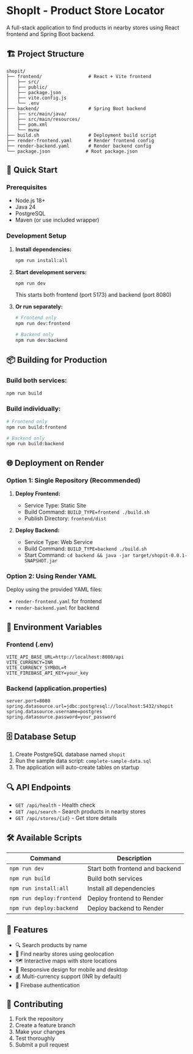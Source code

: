 # ShopIt - Product Store Locator

A full-stack application to find products in nearby stores using React frontend and Spring Boot backend.

## 🏗️ Project Structure

```
shopit/
├── frontend/                 # React + Vite frontend
│   ├── src/
│   ├── public/
│   ├── package.json
│   ├── vite.config.js
│   └── .env
├── backend/                  # Spring Boot backend
│   ├── src/main/java/
│   ├── src/main/resources/
│   ├── pom.xml
│   └── mvnw
├── build.sh                  # Deployment build script
├── render-frontend.yaml      # Render frontend config
├── render-backend.yaml       # Render backend config
└── package.json             # Root package.json
```

## 🚀 Quick Start

### Prerequisites
- Node.js 18+
- Java 24
- PostgreSQL
- Maven (or use included wrapper)

### Development Setup

1. **Install dependencies:**
   ```bash
   npm run install:all
   ```

2. **Start development servers:**
   ```bash
   npm run dev
   ```
   This starts both frontend (port 5173) and backend (port 8080)

3. **Or run separately:**
   ```bash
   # Frontend only
   npm run dev:frontend
   
   # Backend only  
   npm run dev:backend
   ```

## 📦 Building for Production

### Build both services:
```bash
npm run build
```

### Build individually:
```bash
# Frontend only
npm run build:frontend

# Backend only
npm run build:backend
```

## 🌐 Deployment on Render

### Option 1: Single Repository (Recommended)

1. **Deploy Frontend:**
   - Service Type: Static Site
   - Build Command: `BUILD_TYPE=frontend ./build.sh`
   - Publish Directory: `frontend/dist`

2. **Deploy Backend:**
   - Service Type: Web Service
   - Build Command: `BUILD_TYPE=backend ./build.sh`
   - Start Command: `cd backend && java -jar target/shopit-0.0.1-SNAPSHOT.jar`

### Option 2: Using Render YAML

Deploy using the provided YAML files:
- `render-frontend.yaml` for frontend
- `render-backend.yaml` for backend

## 🔧 Environment Variables

### Frontend (.env)
```
VITE_API_BASE_URL=http://localhost:8080/api
VITE_CURRENCY=INR
VITE_CURRENCY_SYMBOL=₹
VITE_FIREBASE_API_KEY=your_key
```

### Backend (application.properties)
```
server.port=8080
spring.datasource.url=jdbc:postgresql://localhost:5432/shopit
spring.datasource.username=postgres
spring.datasource.password=your_password
```

## 🗄️ Database Setup

1. Create PostgreSQL database named `shopit`
2. Run the sample data script: `complete-sample-data.sql`
3. The application will auto-create tables on startup

## 🔍 API Endpoints

- `GET /api/health` - Health check
- `GET /api/search` - Search products in nearby stores
- `GET /api/stores/{id}` - Get store details

## 🛠️ Available Scripts

| Command | Description |
|---------|-------------|
| `npm run dev` | Start both frontend and backend |
| `npm run build` | Build both services |
| `npm run install:all` | Install all dependencies |
| `npm run deploy:frontend` | Deploy frontend to Render |
| `npm run deploy:backend` | Deploy backend to Render |

## 📱 Features

- 🔍 Search products by name
- 📍 Find nearby stores using geolocation
- 🗺️ Interactive maps with store locations
- 📱 Responsive design for mobile and desktop
- 💰 Multi-currency support (INR by default)
- 🔐 Firebase authentication

## 🤝 Contributing

1. Fork the repository
2. Create a feature branch
3. Make your changes
4. Test thoroughly
5. Submit a pull request
